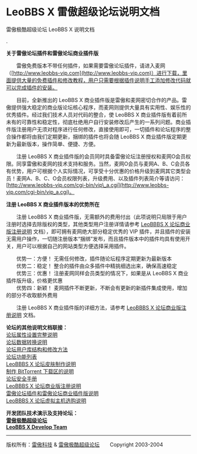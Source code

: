 # LeoBBS X 雷傲超级论坛说明文档 

雷傲极酷超级论坛 LeoBBS X 说明文档

.

  
**关于雷傲论坛插件和雷傲论坛商业插件版**

　　雷傲免费版本不带任何插件，如果需要雷傲论坛插件，请进入麦网（[http://www.leobbs-vip.com](http://www.leobbs-vip.com)）进行下载，里面提供大量的免费插件和修改教程，用户只需要根据插件说明手工添加修改代码就可以完成插件的安装。

　　目前，全新推出的 LeoBBS X 商业插件版是雷傲和麦网密切合作的产品。雷傲提供强大稳定的商业版论坛核心程序，而麦网则提供大量具有实用性、娱乐性的优秀插件。经过我们技术人员对代码的整合，使 LeoBBS X 商业插件版有着前所未有的可靠性和稳定性，彻底杜绝用户自行安装修改后产生的一系列问题。商业插件版注册用户无须对程序进行任何修改，直接使用即可，一切插件和论坛程序的整合操作都将由我们定期更新，捆绑的插件也将会随 LeoBBS X 商业插件版定期更新为最新版本，操作简单、便捷、方便。

　　注册 LeoBBS X 商业插件版的会员同时具备雷傲论坛注册授权和麦网O会员权限。同享雷傲和麦网的技术支持和服务。当然，麦网O会员与麦网A、B、C会员各有优势，用户可根据个人实际情况，可享受十分优惠的价格升级到麦网其它类型会员！麦网A、B、C、O会员权限列表，升级费用、以及插件列表简介等请访问：[http://www.leobbs-vip.com/cgi-bin/vip\_a.cgi](http://www.leobbs-vip.com/cgi-bin/vip_a.cgi)。

**注册 LeoBBS X 商业插件版本的优势所在**

　　注册 LeoBBS X 商业插件版，无需额外的费用付出（此项说明只局限于用户注册时选择去除版权的类型，其他类型用户注册详情请参考 [LeoBBBS X 论坛商业版注册说明](reg.md) 文档），即可拥有麦网绝大部分稳定优秀的 VIP 插件，并且插件的安装无需用户操作，一切随注册版本“捆绑”发布，而且插件版本中的插件均具有使用开关，用户可以根据自己的网站类型方便选择采用插件。

　　优势一：方便！ 无需任何修改，插件随论坛程序定期更新为最新版本  
　　优势二：稳定！ 整合的插件由众多插件中精挑细选出来，确保高速稳定  
　　优势三：优惠！ 注册麦网同样会员类型的情况下，如果是从 LeoBBS X 商业插件版升级，价格更优惠  
　　优势四：新颖！ 麦网插件不断更新，不断会有更新的新插件集成使用，增加的部分不收取额外费用

　　注册 LeoBBS X 商业插件版的详细方法，请参考 [LeoBBBS X 论坛商业版注册说明](reg.md) 文档。

  
**论坛的其他说明文档联接：**  
[论坛属性设置完整说明](filemod.md)  
[论坛数据转换说明](convert.md)  
[论坛用户库结构和修改方法](userformat.md)  
[论坛功能列表](function.md)  
[LeoBBBS X 论坛皮肤制作说明](skin.md)  
[制作 BitTorrent 下载区的说明](bittorrent.md)  
[论坛安全手册](safe.md)  
[LeoBBBS X 论坛商业版注册说明](reg.md)  
[雷傲论坛插件和雷傲论坛商业插件版说明](plug.md)  
[LeoBBBS X 论坛虚拟主机选购说明](vhost.md)  
  
  
  
**开发团队技术演示及支持论坛：**  
**[雷傲极酷超级论坛](http://bbs.leobbs.org/)**  
**[LeoBBS X Develop Team](http://bbs.leobbs.org/cgi-bin/forums.cgi?forum=2)**  
  
  

  
  

* * *

版权所有：[雷傲科技](http://www.leobbs.org) & [雷傲极酷超级论坛](http://bbs.leobbs.org)　　Copyright 2003-2004